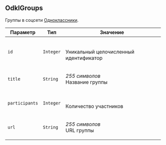 
## OdklGroups

Группы в соцсети [Одноклассники](http://odnoklassniki.ru/).

<table>
    <thead>
        <tr><th>Параметр</th><th>Тип</th><th>Значение</th></tr>
    </thead>
    <tbody>
        <tr>
            <td><code>id</code></td>
            <td><code>Integer</code></td>
            <td><p><br />Уникальный целочисленный идентификатор</p></td>
        </tr><tr>
            <td><code>title</code></td>
            <td><code>String</code></td>
            <td><p><em>255 символов</em> <br />Название группы</p></td>
        </tr><tr>
            <td><code>participants</code></td>
            <td><code>Integer</code></td>
            <td><p><br />Количество участников</p></td>
        </tr><tr>
            <td><code>url</code></td>
            <td><code>String</code></td>
            <td><p><em>255 символов</em> <br />URL группы</p></td>
        </tr>
    </tbody>
</table>
